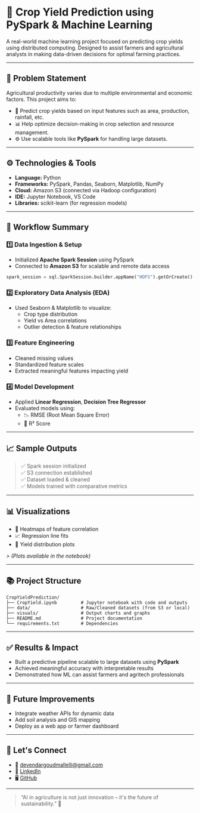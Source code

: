 
# 🌾 Crop Yield Prediction using PySpark & Machine Learning

A real-world machine learning project focused on predicting crop yields using distributed computing. Designed to assist farmers and agricultural analysts in making data-driven decisions for optimal farming practices.

---

## 📍 Problem Statement

Agricultural productivity varies due to multiple environmental and economic factors. This project aims to:

- 🎯 Predict crop yields based on input features such as area, production, rainfall, etc.
- 📊 Help optimize decision-making in crop selection and resource management.
- ⚙️ Use scalable tools like **PySpark** for handling large datasets.

---

## ⚙️ Technologies & Tools

- **Language:** Python
- **Frameworks:** PySpark, Pandas, Seaborn, Matplotlib, NumPy
- **Cloud:** Amazon S3 (connected via Hadoop configuration)
- **IDE:** Jupyter Notebook, VS Code
- **Libraries:** scikit-learn (for regression models)

---

## 🔁 Workflow Summary

### 1️⃣ Data Ingestion & Setup
- Initialized **Apache Spark Session** using PySpark
- Connected to **Amazon S3** for scalable and remote data access

```python
spark_session = sql.SparkSession.builder.appName("HDFS").getOrCreate()
```

### 2️⃣ Exploratory Data Analysis (EDA)
- Used Seaborn & Matplotlib to visualize:
  - Crop type distribution
  - Yield vs Area correlations
  - Outlier detection & feature relationships

### 3️⃣ Feature Engineering
- Cleaned missing values
- Standardized feature scales
- Extracted meaningful features impacting yield

### 4️⃣ Model Development
- Applied **Linear Regression**, **Decision Tree Regressor**
- Evaluated models using:
  - 📉 RMSE (Root Mean Square Error)
  - 🔁 R² Score

---

## 📈 Sample Outputs

> ✅ Spark session initialized  
> ✅ S3 connection established  
> ✅ Dataset loaded & cleaned  
> ✅ Models trained with comparative metrics

---

## 📊 Visualizations

- 📌 Heatmaps of feature correlation  
- 📈 Regression line fits  
- 🌾 Yield distribution plots

_> (Plots available in the notebook)_

---

## 📚 Project Structure

```
CropYieldPrediction/
├── CropYield.ipynb         # Jupyter notebook with code and outputs
├── data/                   # Raw/Cleaned datasets (from S3 or local)
├── visuals/                # Output charts and graphs
├── README.md               # Project documentation
└── requirements.txt        # Dependencies
```

---

## ✅ Results & Impact

- Built a predictive pipeline scalable to large datasets using **PySpark**
- Achieved meaningful accuracy with interpretable results
- Demonstrated how ML can assist farmers and agritech professionals

---

## 🚀 Future Improvements

- Integrate weather APIs for dynamic data
- Add soil analysis and GIS mapping
- Deploy as a web app or farmer dashboard

---

## 🤝 Let's Connect

- 📧 [devendargoudmallelli@gmail.com](mailto:devendargoudmallelli@gmail.com)  
- 🔗 [LinkedIn](https://www.linkedin.com/in/devendargoudmallelli)  
- 🖥️ [GitHub](https://github.com/DevendarMallelli)

---

> “AI in agriculture is not just innovation – it's the future of sustainability.” 🌿
